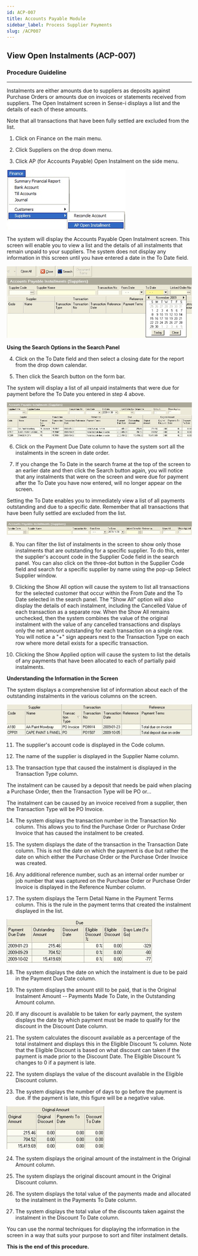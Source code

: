```yaml
---
id: ACP-007
title: Accounts Payable Module
sidebar_label: Process Supplier Payments
slug: /ACP007
---
```


## View Open Instalments (ACP-007)
### Procedure Guideline
___  

Instalments are either amounts due to suppliers as deposits against
Purchase Orders or amounts due on invoices or statements received from
suppliers. The Open Instalment screen in Sense-i displays a list and
the details of each of these amounts.

Note that all transactions that have been fully settled are excluded
from the list.

1.  Click on Finance on the main menu.  

2.  Click Suppliers on the drop down menu.  

3.  Click AP (for Accounts Payable) Open Instalment on the side menu.  

![](../static/img/docs/acp-007/image1.jpg)  

The system will display the Accounts Payable Open Instalment screen.
This screen will enable you to view a list and the details of all
instalments that remain unpaid to your suppliers. The system does not
display any information in this screen until you have entered a date
in the To Date field.  

![](../static/img/docs/acp-007/image3.jpg)  

**Using the Search Options in the Search Panel**  

4.  Click on the To Date field and then select a closing date for the
    report from the drop down calendar.  

5.  Then click the Search button on the form bar.  

The system will display a list of all unpaid instalments that were due
for payment before the To Date you entered in step 4 above.  

![](../static/img/docs/acp-007/image5.jpg)  

6.  Click on the Payment Due Date column to have the system sort all the
    instalments in the screen in date order.  

7.  If you change the To Date in the search frame at the top of the
    screen to an earlier date and then click the Search button again,
    you will notice that any instalments that were on the screen and
    were due for payment after the To Date you have now entered, will no
    longer appear on the screen.  

Setting the To Date enables you to immediately view a list of all
payments outstanding and due to a specific date. Remember that all
transactions that have been fully settled are excluded from the list.  

![](../static/img/docs/acp-007/image7.jpg)  

8.  You can filter the list of instalments in the screen to show only
    those instalments that are outstanding for a specific supplier. To
    do this, enter the supplier's account code in the Supplier Code
    field in the search panel. You can also click on the three-dot
    button in the Supplier Code field and search for a specific supplier
    by name using the pop-up Select Supplier window.  

9.  Clicking the Show All option will cause the system to list all
    transactions for the selected customer that occur within the From
    Date and the To Date selected in the search panel. The "Show All"
    option will also display the details of each instalment, including
    the Cancelled Value of each transaction as a separate row. When the
    Show All remains unchecked, then the system combines the value of
    the original instalment with the value of any cancelled transactions
    and displays only the net amount outstanding for each transaction on
    a single row. You will notice a "+" sign appears next to the
    Transaction Type on each row where more detail exists for a specific
    transaction.  

10. Clicking the Show Applied option will cause the system to list the
    details of any payments that have been allocated to each of
    partially paid instalments.  

**Understanding the Information in the Screen**

The system displays a comprehensive list of information about each of
the outstanding instalments in the various columns on the screen.  

![](../static/img/docs/acp-007/image9.jpg)  

11. The supplier's account code is displayed in the Code column.  

12. The name of the supplier is displayed in the Supplier Name column.  

13. The transaction type that caused the instalment is displayed in the
    Transaction Type column.  

The instalment can be caused by a deposit that needs be paid when
placing a Purchase Order, then the Transaction Type will be PO or\...  

The instalment can be caused by an invoice received from a supplier,
then the Transaction Type will be PO Invoice.  

14. The system displays the transaction number in the Transaction No
    column. This allows you to find the Purchase Order or Purchase Order
    Invoice that has caused the instalment to be created.  

15. The system displays the date of the transaction in the Transaction
    Date column. This is not the date on which the payment is due but
    rather the date on which either the Purchase Order or the Purchase
    Order Invoice was created.  

16. Any additional reference number, such as an internal order number or
    job number that was captured on the Purchase Order or Purchase Order
    Invoice is displayed in the Reference Number column.  

17. The system displays the Term Detail Name in the Payment Terms
    column. This is the rule in the payment terms that created the
    instalment displayed in the list.  

![](../static/img/docs/acp-007/image11.jpg)  

18. The system displays the date on which the instalment is due to be
    paid in the Payment Due Date column.  

19. The system displays the amount still to be paid, that is the
    Original Instalment Amount -- Payments Made To Date, in the
    Outstanding Amount column.  

20. If any discount is available to be taken for early payment, the
    system displays the date by which payment must be made to qualify
    for the discount in the Discount Date column.  

21. The system calculates the discount available as a percentage of the
    total instalment and displays this in the Eligible Discount %
    column. Note that the Eligible Discount is based on what discount
    can taken if the payment is made prior to the Discount Date. The
    Eligible Discount % changes to 0 if a payment is late.  

22. The system displays the value of the discount available in the
    Eligible Discount column.  

23. The system displays the number of days to go before the payment is
    due. If the payment is late, this figure will be a negative value.  

![](../static/img/docs/acp-007/image13.jpg)  

24. The system displays the original amount of the instalment in the
    Original Amount column.  

25. The system displays the original discount amount in the Original
    Discount column.  

26. The system displays the total value of the payments made and
    allocated to the instalment in the Payments To Date column.  

27. The system displays the total value of the discounts taken against
    the instalment in the Discount To Date column.  

You can use the normal techniques for displaying the information in
the screen in a way that suits your purpose to sort and filter
instalment details.  

**This is the end of this procedure.**
